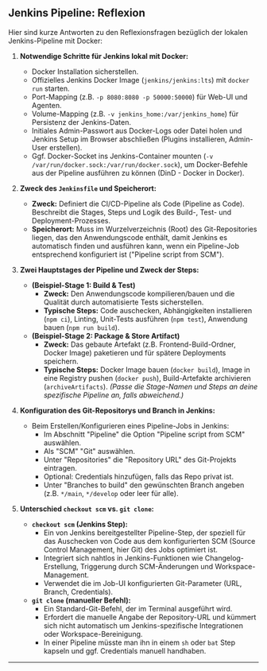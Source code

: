 ## Jenkins Pipeline: Reflexion

Hier sind kurze Antworten zu den Reflexionsfragen bezüglich der lokalen Jenkins-Pipeline mit Docker:

1.  **Notwendige Schritte für Jenkins lokal mit Docker:**
    *   Docker Installation sicherstellen.
    *   Offizielles Jenkins Docker Image (`jenkins/jenkins:lts`) mit `docker run` starten.
    *   Port-Mapping (z.B. `-p 8080:8080 -p 50000:50000`) für Web-UI und Agenten.
    *   Volume-Mapping (z.B. `-v jenkins_home:/var/jenkins_home`) für Persistenz der Jenkins-Daten.
    *   Initiales Admin-Passwort aus Docker-Logs oder Datei holen und Jenkins Setup im Browser abschließen (Plugins installieren, Admin-User erstellen).
    *   Ggf. Docker-Socket ins Jenkins-Container mounten (`-v /var/run/docker.sock:/var/run/docker.sock`), um Docker-Befehle aus der Pipeline ausführen zu können (DinD - Docker in Docker).

2.  **Zweck des `Jenkinsfile` und Speicherort:**
    *   **Zweck:** Definiert die CI/CD-Pipeline als Code (Pipeline as Code). Beschreibt die Stages, Steps und Logik des Build-, Test- und Deployment-Prozesses.
    *   **Speicherort:** Muss im Wurzelverzeichnis (Root) des Git-Repositories liegen, das den Anwendungscode enthält, damit Jenkins es automatisch finden und ausführen kann, wenn ein Pipeline-Job entsprechend konfiguriert ist ("Pipeline script from SCM").

3.  **Zwei Hauptstages der Pipeline und Zweck der Steps:**
    *   **(Beispiel-Stage 1: Build & Test)**
        *   **Zweck:** Den Anwendungscode kompilieren/bauen und die Qualität durch automatisierte Tests sicherstellen.
        *   **Typische Steps:** Code auschecken, Abhängigkeiten installieren (`npm ci`), Linting, Unit-Tests ausführen (`npm test`), Anwendung bauen (`npm run build`).
    *   **(Beispiel-Stage 2: Package & Store Artifact)**
        *   **Zweck:** Das gebaute Artefakt (z.B. Frontend-Build-Ordner, Docker Image) paketieren und für spätere Deployments speichern.
        *   **Typische Steps:** Docker Image bauen (`docker build`), Image in eine Registry pushen (`docker push`), Build-Artefakte archivieren (`archiveArtifacts`).
        *(Passe die Stage-Namen und Steps an deine spezifische Pipeline an, falls abweichend.)*

4.  **Konfiguration des Git-Repositorys und Branch in Jenkins:**
    *   Beim Erstellen/Konfigurieren eines Pipeline-Jobs in Jenkins:
        *   Im Abschnitt "Pipeline" die Option "Pipeline script from SCM" auswählen.
        *   Als "SCM" "Git" auswählen.
        *   Unter "Repositories" die "Repository URL" des Git-Projekts eintragen.
        *   Optional: Credentials hinzufügen, falls das Repo privat ist.
        *   Unter "Branches to build" den gewünschten Branch angeben (z.B. `*/main`, `*/develop` oder leer für alle).

5.  **Unterschied `checkout scm` vs. `git clone`:**
    *   **`checkout scm` (Jenkins Step):**
        *   Ein von Jenkins bereitgestellter Pipeline-Step, der speziell für das Auschecken von Code aus dem konfigurierten SCM (Source Control Management, hier Git) des Jobs optimiert ist.
        *   Integriert sich nahtlos in Jenkins-Funktionen wie Changelog-Erstellung, Triggerung durch SCM-Änderungen und Workspace-Management.
        *   Verwendet die im Job-UI konfigurierten Git-Parameter (URL, Branch, Credentials).
    *   **`git clone` (manueller Befehl):**
        *   Ein Standard-Git-Befehl, der im Terminal ausgeführt wird.
        *   Erfordert die manuelle Angabe der Repository-URL und kümmert sich nicht automatisch um Jenkins-spezifische Integrationen oder Workspace-Bereinigung.
        *   In einer Pipeline müsste man ihn in einem `sh` oder `bat` Step kapseln und ggf. Credentials manuell handhaben.

---
